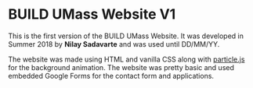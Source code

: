 # BUILD UMass Website V1

This is the first version of the BUILD UMass Website. It was developed in Summer 2018 by **Nilay Sadavarte** and was used until DD/MM/YY.

The website was made using HTML and vanilla CSS along with [particle.js](https://vincentgarreau.com/particles.js/) for the background animation. The website was pretty basic and used embedded Google Forms for the contact form and applications.

